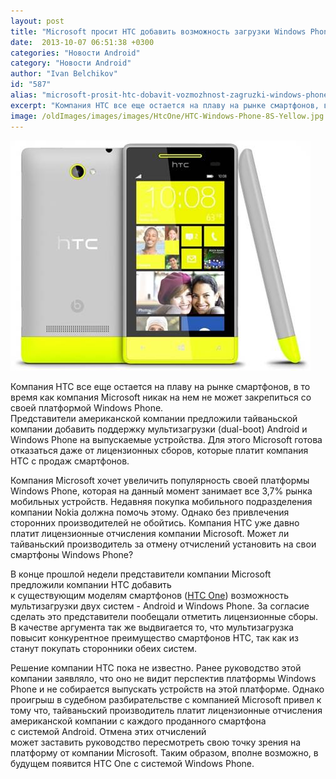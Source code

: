 ```yaml
---
layout: post
title: "Microsoft просит HTC добавить возможность загрузки Windows Phone на свои Android смартфоны"
date:  2013-10-07 06:51:38 +0300
categories: "Новости Android"
category: "Новости Android"
author: "Ivan Belchikov"
id: "587"
alias: "microsoft-prosit-htc-dobavit-vozmozhnost-zagruzki-windows-phone-na-svoi-android-smartfony"
excerpt: "Компания HTC все еще остается на плаву на рынке смартфонов, в то время как компания Microsoft никак на нем не может закрепиться со своей платформой Windows Phone. Представители американской компании предложили тайваньской компании добавить поддержку мультизагрузки (dual-boot) Android и Windows Phone на выпускаемые устройства. Для этого Microsoft готова отказаться даже от лицензионных сборов, которые платит компания HTC с продаж смартфонов."
image: /oldImages/images/images/HtcOne/HTC-Windows-Phone-8S-Yellow.jpg
---
```

<img src="/oldImages/images/images/HtcOne/HTC-Windows-Phone-8S-Yellow.jpg" alt="HTC One с Windows Phone" />

Компания HTC все еще остается на плаву на рынке смартфонов, в то время как компания Microsoft никак на нем не может закрепиться со своей платформой Windows Phone. Представители американской компании предложили тайваньской компании добавить поддержку мультизагрузки (dual-boot) Android и Windows Phone на выпускаемые устройства. Для этого Microsoft готова отказаться даже от лицензионных сборов, которые платит компания HTC с продаж смартфонов.


Компания Microsoft хочет увеличить популярность своей платформы Windows Phone, которая на данный момент занимает все 3,7% рынка мобильных устройств. Недавняя покупка мобильного подразделения компании Nokia должна помочь этому. Однако без привлечения сторонних производителей не обойтись. Компания HTC уже давно платит лицензионные отчисления компании Microsoft. Может ли тайваньский производитель за отмену отчислений установить на свои смартфоны Windows Phone?

В конце прошлой недели представители компании Microsoft предложили компании HTC добавить к существующим моделям смартфонов (<a href="index.php?option=com_content&amp;view=article&amp;id=288&amp;catid=8&amp;Itemid=102">HTC One</a>) возможность мультизагрузки двух систем - Android и Windows Phone. За согласие сделать это представители пообещали отметить лицензионные сборы. В качестве аргумента так же выдвигается то, что мультизагрузка повысит конкурентное преимущество смартфонов HTC, так как из станут покупать сторонники обеих систем.

Решение компании HTC пока не известно. Ранее руководство этой компании заявляло, что оно не видит перспектив платформы Windows Phone и не собирается выпускать устройств на этой платформе. Однако проигрыш в судебном разбирательстве с компанией Microsoft привел к тому что, тайваньский производитель платит лицензионные отчисления американской компании с каждого проданного смартфона с системой Android. Отмена этих отчислений может заставить руководство пересмотреть свою точку зрения на платформу от компании Microsoft. Таким образом, вполне возможно, в будущем появится HTC One с системой Windows Phone.
